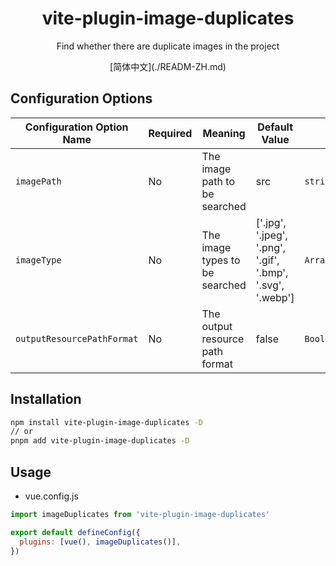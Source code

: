 <h1 align="center">vite-plugin-image-duplicates</h1>
<p align="center">Find whether there are duplicate images in the project</p>
<p align="center">[简体中文](./READM-ZH.md)</p>

## Configuration Options

| **Configuration Option Name** | **Required** | **Meaning**           | **Default Value** | **Type**  |
| -------------- | ------------ | --------           | ---------- | --------  |
| `imagePath`    | No           | The image path to be searched | src        | `string`  |
| `imageType`    | No           | The image types to be searched | ['.jpg', '.jpeg', '.png', '.gif', '.bmp', '.svg', '.webp']|`Array<string>` |
| `outputResourcePathFormat`    | No           | The output resource path format | false      | `Boolean` |

## Installation

```bash
npm install vite-plugin-image-duplicates -D
// or
pnpm add vite-plugin-image-duplicates -D
```

## Usage

- vue.config.js

```js
import imageDuplicates from 'vite-plugin-image-duplicates'

export default defineConfig({
  plugins: [vue(), imageDuplicates()],
})

```
